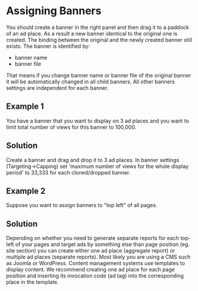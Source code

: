 # Assigning Banners #

You should create a banner in the right panel and then drag it to a paddock of an ad place. As a result a new banner identical to the original one is created. The binding between the original and the newly created banner still exists. The banner is identified by:
<ul>
<li>banner name</li>
<li>banner file</li>
</ul>
That means if you change banner name or banner file of the original banner it will be automatically changed in all child banners.
All other banners settings are independent for each banner.

## Example 1 ##
You have a banner that you want to display on 3 ad places and you want to limit total number of views for this banner to 100,000.

## Solution ##
Create a banner and drag and drop it to 3 ad places. In banner settings (Targeting->Capping) set 'maximum number of views for the whole display period' to 33,333 for each cloned/dropped banner.

## Example 2 ##
Suppose you want to assign banners to "top left" of all pages.

## Solution ##
Depending on whether you need to generate separate reports for each top-left of your pages and target ads by something else than page position (eg. site section) you can create either one ad place (aggregate report) or multiple ad places (separate reports).
Most likely you are using a CMS such as Joomla or WordPress. Content management systems use templates to display content. We recommend creating one ad place for each page position and inserting its invocation code (ad tag) into the corresponding place in the template.